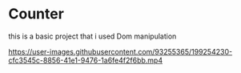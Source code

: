 # Counter

this is a basic project that i used Dom manipulation


https://user-images.githubusercontent.com/93255365/199254230-cfc3545c-8856-41e1-9476-1a6fe4f2f6bb.mp4



